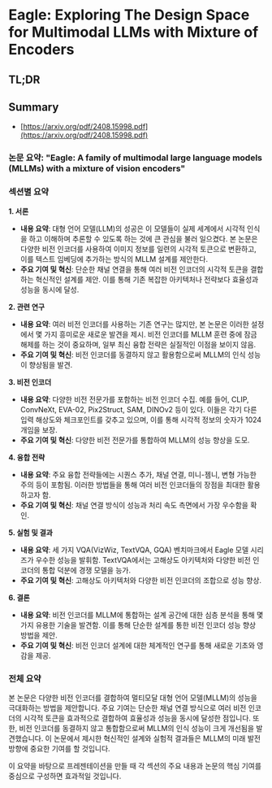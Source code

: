 # Eagle: Exploring The Design Space for Multimodal LLMs with Mixture of Encoders
## TL;DR
## Summary
- [https://arxiv.org/pdf/2408.15998.pdf](https://arxiv.org/pdf/2408.15998.pdf)

### 논문 요약: "Eagle: A family of multimodal large language models (MLLMs) with a mixture of vision encoders"

### 섹션별 요약

**1. 서론**

- **내용 요약**: 대형 언어 모델(LLM)의 성공은 이 모델들이 실제 세계에서 시각적 인식을 하고 이해하며 추론할 수 있도록 하는 것에 큰 관심을 불러 일으켰다. 본 논문은 다양한 비전 인코더를 사용하여 이미지 정보를 일련의 시각적 토큰으로 변환하고, 이를 텍스트 임베딩에 추가하는 방식의 MLLM 설계를 제안한다.
- **주요 기여 및 혁신**: 단순한 채널 연결을 통해 여러 비전 인코더의 시각적 토큰을 결합하는 혁신적인 설계를 제안. 이를 통해 기존 복잡한 아키텍처나 전략보다 효율성과 성능을 동시에 달성.

**2. 관련 연구**

- **내용 요약**: 여러 비전 인코더를 사용하는 기존 연구는 많지만, 본 논문은 이러한 설정에서 몇 가지 흥미로운 새로운 발견을 제시. 비전 인코더를 MLLM 훈련 중에 잠금 해제를 하는 것이 중요하며, 일부 최신 융합 전략은 실질적인 이점을 보이지 않음.
- **주요 기여 및 혁신**: 비전 인코더를 동결하지 않고 활용함으로써 MLLM의 인식 성능이 향상됨을 발견.

**3. 비전 인코더**

- **내용 요약**: 다양한 비전 전문가를 포함하는 비전 인코더 수집. 예를 들어, CLIP, ConvNeXt, EVA-02, Pix2Struct, SAM, DINOv2 등이 있다. 이들은 각기 다른 입력 해상도와 체크포인트를 갖추고 있으며, 이를 통해 시각적 정보의 숫자가 1024개임을 보장.
- **주요 기여 및 혁신**: 다양한 비전 전문가를 통합하여 MLLM의 성능 향상을 도모.

**4. 융합 전략**

- **내용 요약**: 주요 융합 전략들에는 시퀀스 추가, 채널 연결, 미니-젬니, 변형 가능한 주의 등이 포함됨. 이러한 방법들을 통해 여러 비전 인코더들의 장점을 최대한 활용하고자 함.
- **주요 기여 및 혁신**: 채널 연결 방식이 성능과 처리 속도 측면에서 가장 우수함을 확인.

**5. 실험 및 결과**

- **내용 요약**: 세 가지 VQA(VizWiz, TextVQA, GQA) 벤치마크에서 Eagle 모델 시리즈가 우수한 성능을 발휘함. TextVQA에서는 고해상도 아키텍처와 다양한 비전 인코더의 통합 덕분에 경쟁 모델을 능가.
- **주요 기여 및 혁신**: 고해상도 아키텍처와 다양한 비전 인코더의 조합으로 성능 향상.

**6. 결론**

- **내용 요약**: 비전 인코더를 MLLM에 통합하는 설계 공간에 대한 심층 분석을 통해 몇 가지 유용한 기술을 발견함. 이를 통해 단순한 설계를 통한 비전 인코더 성능 향상 방법을 제안.
- **주요 기여 및 혁신**: 비전 인코더 설계에 대한 체계적인 연구를 통해 새로운 기초와 영감을 제공.

### 전체 요약

본 논문은 다양한 비전 인코더를 결합하여 멀티모달 대형 언어 모델(MLLM)의 성능을 극대화하는 방법을 제안합니다. 주요 기여는 단순한 채널 연결 방식으로 여러 비전 인코더의 시각적 토큰을 효과적으로 결합하여 효율성과 성능을 동시에 달성한 점입니다. 또한, 비전 인코더를 동결하지 않고 통합함으로써 MLLM의 인식 성능이 크게 개선됨을 발견했습니다. 이 논문에서 제시한 혁신적인 설계와 실험적 결과들은 MLLM의 미래 발전 방향에 중요한 기여를 할 것입니다.

이 요약을 바탕으로 프레젠테이션을 만들 때 각 섹션의 주요 내용과 논문의 핵심 기여를 중심으로 구성하면 효과적일 것입니다.